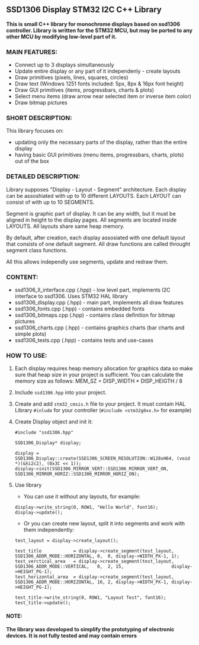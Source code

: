 ## SSD1306 Display STM32 I2C C++ Library 

**This is small C++ library for monochrome displays based on ssd1306 controller.
Library is written for the STM32 MCU, but may be ported to any other MCU by modifying low-level part of it.**


### MAIN FEATURES:
- Connect up to 3 displays simultaneously
- Update entire display or any part of it independenly - create layouts
- Draw primitives (pixels, lines, squares, circles)
- Draw text (Windows 1251 fonts included: 5px, 8px & 16px font height)
- Draw GUI primitives (items, progressbars, charts & plots)
- Select menu items (draw arrow near selected item or inverse item color)
- Draw bitmap pictures


### SHORT DESCRIPTION:

This library focuses on:
* updating only the necessary parts of the display, rather than the entire display
* having basic GUI primitives (menu items, progressbars, charts, plots) out of the box


### DETAILED DESCRIPTION:

Library supposes "Display - Layout - Segment" architecture. 
Each display can be assoshiated with up to 10 different LAYOUTS. Each LAYOUT can consist of with up to 10 SEGMENTS.

Segment is graphic part of display. It can be any width, but it must be aligned in height to the display pages.
All segments are located inside LAYOUTS. All layouts share same heap memory. 

By default, after creation, each display assosiated with one default layout that consists of one default segment.
All draw functions are called throught segment class functions.

All this allows independly use segments, update and redraw them.



### CONTENT:

- ssd1306_ll_interface.cpp (.hpp)   - low level part, implements I2C interface to ssd1306. Uses STM32 HAL library
- ssd1306_display.cpp (.hpp)        - main part, implements all draw features
- ssd1306_fonts.cpp (.hpp)          - contains embedded fonts
- ssd1306_bitmaps.cpp (.hpp)        - contains class definition for bitmap pictures
- ssd1306_charts.cpp (.hpp)         - contains graphics charts (bar charts and simple plots)
- ssd1306_tests.cpp (.hpp)          - contains tests and use-cases


### HOW TO USE:

1. Each display requires heap memory allocation for graphics data so make sure that heap size in your project is sufficient.
    You can calculate the memory size as follows: MEM_SZ = DISP_WIDTH * DISP_HEIGTH / 8

2. Include `ssd1306.hpp` into your project.
   
3. Create and add `stm32_cmsis.h` file to your project. It must contain HAL Library `#inlude` for your controller (`#include <stm32g0xx.h>` for example)

4. Create Display object and init it:
   
   ```
   #include "ssd1306.hpp"

   SSD1306_Display* display;

   display = SSD1306_Display::create(SSD1306_SCREEN_RESOLUTION::W128xH64, (void *)(&hi2c2), (0x3C << 1));
   display->init(SSD1306_MIRROR_VERT::SSD1306_MIRROR_VERT_ON, SSD1306_MIRROR_HORIZ::SSD1306_MIRROR_HORIZ_ON);
   ```

5. Use library 
   
   * You can use it without any layouts, for example:
    
   ```
   display->write_string(0, ROW1, "Hello World", font16);
   display->update();
   ```
   * Or you can create new layout, split it into segments and work with them independently: 
  
   ```
   test_layout = display->create_layout();
    
   test_title            = display->create_segment(test_layout, SSD1306_ADDR_MODE::HORIZONTAL, 0,  0, display->WIDTH_PX-1, 1);
   test_verctical_area   = display->create_segment(test_layout, SSD1306_ADDR_MODE::VERTICAL,   0,  2, 15,                  display->HEIGHT_PG-1);
   test_horizontal_area  = display->create_segment(test_layout, SSD1306_ADDR_MODE::HORIZONTAL, 16, 2, display->WIDTH_PX-1, display->HEIGHT_PG-1);

   test_title->write_string(0, ROW1, "Layout Test", font16); 
   test_title->update();
   ```

#### NOTE: 
**The library was developed to simplify the prototyping of electronic devices. It is not fully tested and may contain errors**
